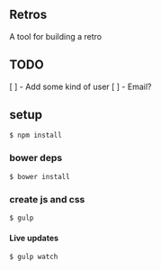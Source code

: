## Retros
 A tool for building a retro

## TODO
[ ] - Add some kind of user
[ ] - Email?


## setup
```
$ npm install
```
### bower deps
```
$ bower install
```
### create js and css
```
$ gulp
```
#### Live updates
```
$ gulp watch
```

